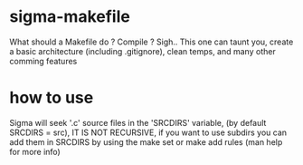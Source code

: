 # sigma-makefile
What should a Makefile do ? Compile ? Sigh.. This one can taunt you, create a basic architecture (including .gitignore), clean temps, and many other comming features

# how to use
Sigma will seek '.c' source files in the 'SRCDIRS' variable, (by default SRCDIRS = src), IT IS NOT RECURSIVE, if you want to use subdirs you can add them in SRCDIRS by using the make set or make add rules (man help for more info)
